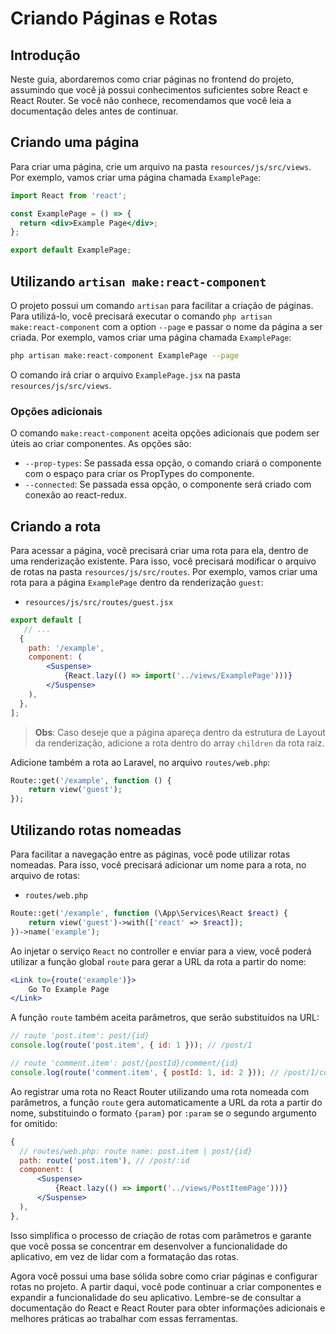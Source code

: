 # Criando Páginas e Rotas

## Introdução

Neste guia, abordaremos como criar páginas no frontend do projeto, assumindo que você já possui conhecimentos suficientes sobre React e React Router. Se você não conhece, recomendamos que você leia a documentação deles antes de continuar.

## Criando uma página

Para criar uma página, crie um arquivo na pasta `resources/js/src/views`. Por exemplo, vamos criar uma página chamada `ExamplePage`:

```jsx
import React from 'react';

const ExamplePage = () => {
  return <div>Example Page</div>;
};

export default ExamplePage;
```

## Utilizando `artisan make:react-component`

O projeto possui um comando `artisan` para facilitar a criação de páginas. Para utilizá-lo, você precisará executar o comando `php artisan make:react-component` com a option `--page` e passar o nome da página a ser criada. Por exemplo, vamos criar uma página chamada `ExamplePage`:

```bash
php artisan make:react-component ExamplePage --page
```

O comando irá criar o arquivo `ExamplePage.jsx` na pasta `resources/js/src/views`.

### Opções adicionais

O comando `make:react-component` aceita opções adicionais que podem ser úteis ao criar componentes. As opções são:

- `--prop-types`: Se passada essa opção, o comando criará o componente com o espaço para criar os PropTypes do componente.
- `--connected`: Se passada essa opção, o componente será criado com conexão ao react-redux.

## Criando a rota

Para acessar a página, você precisará criar uma rota para ela, dentro de uma renderização existente. Para isso, você precisará modificar o arquivo de rotas na pasta `resources/js/src/routes`. Por exemplo, vamos criar uma rota para a página `ExamplePage` dentro da renderização `guest`:

- `resources/js/src/routes/guest.jsx`
```jsx
export default [
   // ...
  {
    path: '/example',
    component: (
        <Suspense>
            {React.lazy(() => import('../views/ExamplePage')))}
        </Suspense>
    ),
  },
];
```

> **Obs**: Caso deseje que a página apareça dentro da estrutura de Layout da renderização, adicione a rota dentro do array `children` da rota raiz.

Adicione também a rota ao Laravel, no arquivo `routes/web.php`:

```php
Route::get('/example', function () {
    return view('guest');
});
```

## Utilizando rotas nomeadas

Para facilitar a navegação entre as páginas, você pode utilizar rotas nomeadas. Para isso, você precisará adicionar um nome para a rota, no arquivo de rotas:

- `routes/web.php`
```php
Route::get('/example', function (\App\Services\React $react) {
    return view('guest')->with(['react' => $react]);
})->name('example');
```

Ao injetar o serviço `React` no controller e enviar para a view, você poderá utilizar a função global `route` para gerar a URL da rota a partir do nome:

```jsx
<Link to={route('example')}>
    Go To Example Page
</Link>
```

A função `route` também aceita parâmetros, que serão substituídos na URL:

```jsx
// route 'post.item': post/{id}
console.log(route('post.item', { id: 1 })); // /post/1

// route 'comment.item': post/{postId}/comment/{id}
console.log(route('comment.item', { postId: 1, id: 2 })); // /post/1/comment/2
```

Ao registrar uma rota no React Router utilizando uma rota nomeada com parâmetros, a função `route` gera automaticamente a URL da rota a partir do nome, substituindo o formato `{param}` por `:param` se o segundo argumento for omitido:

```jsx
{
  // routes/web.php: route name: post.item | post/{id}
  path: route('post.item'), // /post/:id
  component: (
      <Suspense>
          {React.lazy(() => import('../views/PostItemPage')))}
      </Suspense>
  ),
},
```

Isso simplifica o processo de criação de rotas com parâmetros e garante que você possa se concentrar em desenvolver a funcionalidade do aplicativo, em vez de lidar com a formatação das rotas.

Agora você possui uma base sólida sobre como criar páginas e configurar rotas no projeto. A partir daqui, você pode continuar a criar componentes e expandir a funcionalidade do seu aplicativo. Lembre-se de consultar a documentação do React e React Router para obter informações adicionais e melhores práticas ao trabalhar com essas ferramentas.
